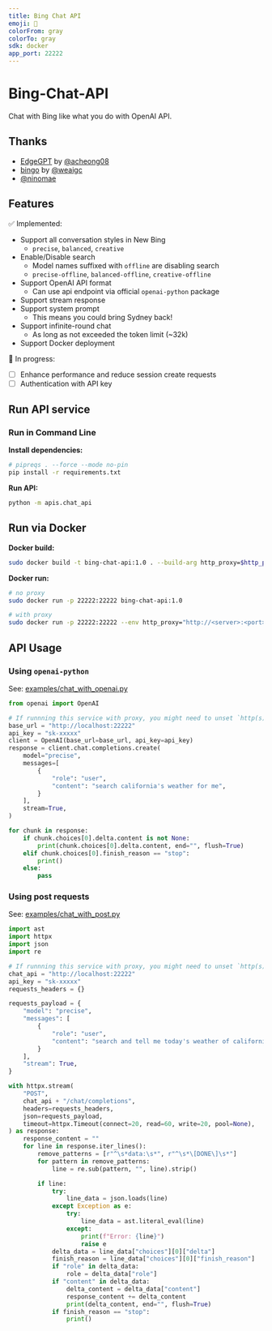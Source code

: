 ```yaml
---
title: Bing Chat API
emoji: 🧬
colorFrom: gray
colorTo: gray
sdk: docker
app_port: 22222
---
```


# Bing-Chat-API

Chat with Bing like what you do with OpenAI API.

## Thanks
- [EdgeGPT](https://github.com/acheong08/EdgeGPT) by [@acheong08](https://github.com/acheong08)
- [bingo](https://github.com/weaigc/bingo) by [@weaigc](https://github.com/weaigc)
- [@ninomae](https://github.com/NINOMAE1995)

## Features

✅ Implemented:

- Support all conversation styles in New Bing
  - `precise`, `balanced`, `creative`
- Enable/Disable search
  - Model names suffixed with `offline` are disabling search
  - `precise-offline`, `balanced-offline`, `creative-offline`
- Support OpenAI API format
  - Can use api endpoint via official `openai-python` package
- Support stream response
- Support system prompt
  - This means you could bring Sydney back!
- Support infinite-round chat
  - As long as not exceeded the token limit (~32k)
- Support Docker deployment

🔨 In progress:
- [ ] Enhance performance and reduce session create requests
- [ ] Authentication with API key

## Run API service

### Run in Command Line

**Install dependencies:**

```bash
# pipreqs . --force --mode no-pin
pip install -r requirements.txt
```

**Run API:**

```bash
python -m apis.chat_api
```

## Run via Docker

**Docker build:**

```bash
sudo docker build -t bing-chat-api:1.0 . --build-arg http_proxy=$http_proxy --build-arg https_proxy=$https_proxy
```

**Docker run:**

```bash
# no proxy
sudo docker run -p 22222:22222 bing-chat-api:1.0

# with proxy
sudo docker run -p 22222:22222 --env http_proxy="http://<server>:<port>" bing-chat-api:1.0
```

## API Usage

### Using `openai-python`

See: [examples/chat_with_openai.py](https://github.com/Hansimov/bing-chat-api/blob/main/examples/chat_with_openai.py)

```py
from openai import OpenAI

# If runnning this service with proxy, you might need to unset `http(s)_proxy`.
base_url = "http://localhost:22222"
api_key = "sk-xxxxx"
client = OpenAI(base_url=base_url, api_key=api_key)
response = client.chat.completions.create(
    model="precise",
    messages=[
        {
            "role": "user",
            "content": "search california's weather for me",
        }
    ],
    stream=True,
)

for chunk in response:
    if chunk.choices[0].delta.content is not None:
        print(chunk.choices[0].delta.content, end="", flush=True)
    elif chunk.choices[0].finish_reason == "stop":
        print()
    else:
        pass
```

### Using post requests

See: [examples/chat_with_post.py](https://github.com/Hansimov/bing-chat-api/blob/main/examples/chat_with_post.py)

```py
import ast
import httpx
import json
import re

# If runnning this service with proxy, you might need to unset `http(s)_proxy`.
chat_api = "http://localhost:22222"
api_key = "sk-xxxxx"
requests_headers = {}

requests_payload = {
    "model": "precise",
    "messages": [
        {
            "role": "user",
            "content": "search and tell me today's weather of california",
        }
    ],
    "stream": True,
}

with httpx.stream(
    "POST",
    chat_api + "/chat/completions",
    headers=requests_headers,
    json=requests_payload,
    timeout=httpx.Timeout(connect=20, read=60, write=20, pool=None),
) as response:
    response_content = ""
    for line in response.iter_lines():
        remove_patterns = [r"^\s*data:\s*", r"^\s*\[DONE\]\s*"]
        for pattern in remove_patterns:
            line = re.sub(pattern, "", line).strip()

        if line:
            try:
                line_data = json.loads(line)
            except Exception as e:
                try:
                    line_data = ast.literal_eval(line)
                except:
                    print(f"Error: {line}")
                    raise e
            delta_data = line_data["choices"][0]["delta"]
            finish_reason = line_data["choices"][0]["finish_reason"]
            if "role" in delta_data:
                role = delta_data["role"]
            if "content" in delta_data:
                delta_content = delta_data["content"]
                response_content += delta_content
                print(delta_content, end="", flush=True)
            if finish_reason == "stop":
                print()
```